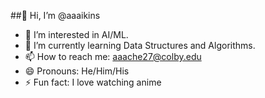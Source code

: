 ##👋 Hi, I’m @aaaikins
- 👀 I’m interested in AI/ML.
- 🌱 I’m currently learning Data Structures and Algorithms.
- 📫 How to reach me: aaache27@colby.edu
- 😄 Pronouns: He/Him/His
- ⚡ Fun fact: I love watching anime

<!---
aaaikins/aaaikins is a ✨ special ✨ repository because its `README.md` (this file) appears on your GitHub profile.
You can click the Preview link to take a look at your changes.
--->
